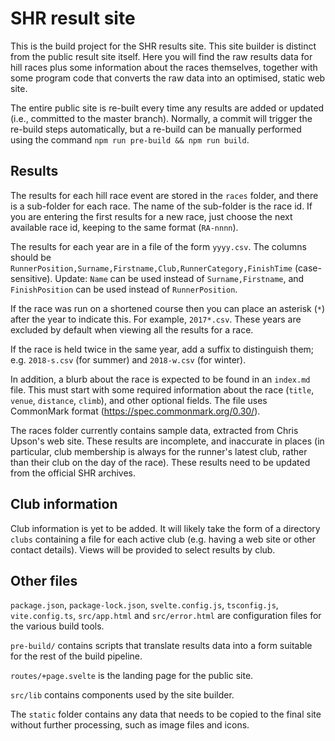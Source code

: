 # SHR result site

This is the build project for the SHR results site. This site builder is distinct from the public result site itself. Here you will find the raw results data for hill races plus some information about the races themselves, together with some program code that converts the raw data into an optimised, static web site.

The entire public site is re-built every time any results are added or updated (i.e., committed to the master branch). Normally, a commit will trigger the re-build steps automatically, but a re-build can be manually performed using the command `npm run pre-build && npm run build`.

## Results

The results for each hill race event are stored in the `races` folder, and there is a sub-folder for each race. The name of the sub-folder is the race id. If you are entering the first results for a new race, just choose the next available race id, keeping to the same format (`RA-nnnn`).

The results for each year are in a file of the form `yyyy.csv`. The columns should be
`RunnerPosition,Surname,Firstname,Club,RunnerCategory,FinishTime` (case-sensitive).
Update: `Name` can be used instead of `Surname,Firstname`, and `FinishPosition` can be used instead of `RunnerPosition`.

If the race was run on a shortened course then you can place an asterisk (`*`) after the year to indicate this. For example, `2017*.csv`.
These years are excluded by default when viewing all the results for a race.

If the race is held twice in the same year, add a suffix to distinguish them; e.g. `2018-s.csv` (for summer) and `2018-w.csv` (for winter).

In addition, a blurb about the race is expected to be found in an `index.md` file. This must start with some required information about the race (`title`, `venue`, `distance`, `climb`), and other optional fields. The file uses CommonMark format (<https://spec.commonmark.org/0.30/>).

The races folder currently contains sample data, extracted from Chris Upson's web site. These results are incomplete, and inaccurate in places (in particular, club membership is always for the runner's latest club, rather than their club on the day of the race). These results need to be updated from the official SHR archives.

## Club information

Club information is yet to be added. It will likely take the form of a directory `clubs` containing a file for each active club (e.g. having a web site or other
contact details). Views will be provided to select results by club.

## Other files

`package.json`, `package-lock.json`, `svelte.config.js`, `tsconfig.js`, `vite.config.ts`, `src/app.html` and `src/error.html` are configuration files for the various build tools.

`pre-build/` contains scripts that translate results data into a form suitable for the rest of the build pipeline.

`routes/+page.svelte` is the landing page for the public site.

`src/lib` contains components used by the site builder.

The `static` folder contains any data that needs to be copied to the final site without further processing, such as image files and icons.
